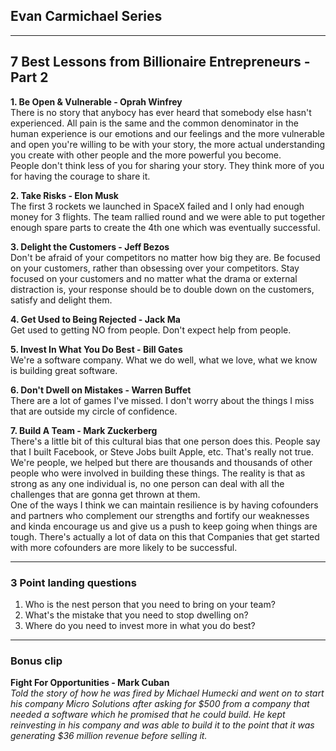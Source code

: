 ## Evan Carmichael Series

---
## 7 Best Lessons from Billionaire Entrepreneurs - Part 2

**1. Be Open & Vulnerable - Oprah Winfrey**  
There is no story that anybocy has ever heard that somebody else hasn't experienced. All pain is the same and the common denominator in the human experience is our emotions and our feelings and the more vulnerable and open you're willing to be with your story, the more actual understanding you create with other people and the more powerful you become.  
People don't think less of you for sharing your story. They think more of you for having the courage to share it.

**2. Take Risks - Elon Musk**  
The first 3 rockets we launched in SpaceX failed and I only had enough money for 3 flights. The team rallied round and we were able to put together enough spare parts to create the 4th one which was eventually successful.

**3. Delight the Customers - Jeff Bezos**  
Don't be afraid of your competitors no matter how big they are. Be focused on your customers, rather than obsessing over your competitors. Stay focused on your customers and no matter what the drama or external distraction is, your response should be to double down on the customers, satisfy and delight them.

**4. Get Used to Being Rejected - Jack Ma**  
Get used to getting NO from people. Don't expect help from people.

**5. Invest In What You Do Best - Bill Gates**  
We're a software company. What we do well, what we love, what we know is building great software.

**6. Don't Dwell on Mistakes - Warren Buffet**  
There are a lot of games I've missed. I don't worry about the things I miss that are outside my circle of confidence. 

**7. Build A Team - Mark Zuckerberg**  
There's a little bit of this cultural bias that one person does this. People say that I built Facebook, or Steve Jobs built Apple, etc. That's really not true. We're people, we helped but there are thousands and thousands of other people who were involved in building these things. 
The reality is that as strong as any one individual is, no one person can deal with all the challenges that are gonna get thrown at them.  
One of the ways I think we can maintain resilience is by having cofounders and partners who complement our strengths and fortify our weaknesses and kinda encourage us and give us a push to keep going when things are tough.
There's actually a lot of data on this that Companies that get started with more cofounders are more likely to be successful.  

---
### 3 Point landing questions
1. Who is the nest person that you need to bring on your team?
2. What's the mistake that you need to stop dwelling on?
3. Where do you need to invest more in what you do best?
---
### Bonus clip
**Fight For Opportunities - Mark Cuban**  
*Told the story of how he was fired by Michael Humecki and went on to start his company Micro Solutions after asking for $500 from a company that needed a software which he promised that he could build. He kept reinvesting in his company and was able to build it to the point that it was generating $36 million revenue before selling it.*
